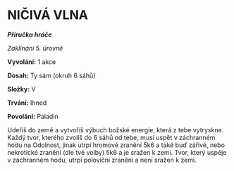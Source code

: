 # NIČIVÁ VLNA

***Příručka hráče***

*Zaklínání 5. úrovně*

**Vyvolání:** 1 akce

**Dosah:** Ty sám (okruh 6 sáhů)

**Složky:** V

**Trvání:** Ihned

**Povolání:** Paladin

Udeříš do země a vytvoříš výbuch božské energie, která z tebe vytryskne. Každý tvor, kterého zvolíš do 6 sáhů od tebe, musí uspět v záchranném hodu na Odolnost, jinak utrpí hromové zranění 5k6 a také buď zářivé, nebo nekrotické zranění (dle tvé volby) 5k6 a je sražen k zemi. Tvor, který uspěje v záchranném hodu, utrpí poloviční zranění a není sražen k zemi.